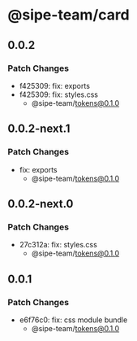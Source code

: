 # @sipe-team/card

## 0.0.2

### Patch Changes

- f425309: fix: exports
- f425309: fix: styles.css
  - @sipe-team/tokens@0.1.0

## 0.0.2-next.1

### Patch Changes

- fix: exports
  - @sipe-team/tokens@0.1.0

## 0.0.2-next.0

### Patch Changes

- 27c312a: fix: styles.css
  - @sipe-team/tokens@0.1.0

## 0.0.1

### Patch Changes

- e6f76c0: fix: css module bundle
  - @sipe-team/tokens@0.1.0
